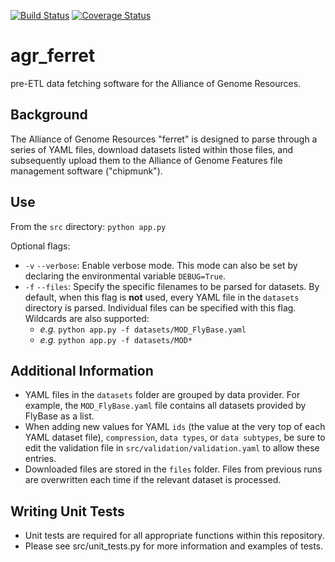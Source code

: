 [![Build Status](https://travis-ci.com/alliance-genome/agr_ferret.svg?branch=master)](https://travis-ci.com/alliance-genome/agr_ferret)
[![Coverage Status](https://coveralls.io/repos/github/alliance-genome/agr_ferret/badge.svg?branch=AGR-1606)](https://coveralls.io/github/alliance-genome/agr_ferret?branch=AGR-1606)
# agr_ferret
pre-ETL data fetching software for the Alliance of Genome Resources.

## Background
The Alliance of Genome Resources "ferret" is designed to parse through a series of YAML files, download datasets listed within those files, and subsequently upload them to the Alliance of Genome Features file management software ("chipmunk").

## Use

From the `src` directory: `python app.py`

Optional flags:
-  `-v` `--verbose`: Enable verbose mode. This mode can also be set by declaring the environmental variable `DEBUG=True`.
-  `-f` `--files`:  Specify the specific filenames to be parsed for datasets. By default, when this flag is **not** used, every YAML file in the `datasets` directory is parsed. Individual files can be specified with this flag. Wildcards are also supported:
    -  _e.g._ `python app.py -f datasets/MOD_FlyBase.yaml`
    -  _e.g._ `python app.py -f datasets/MOD*`

## Additional Information

- YAML files in the `datasets` folder are grouped by data provider. For example, the `MOD_FlyBase.yaml` file contains all datasets provided by FlyBase as a list. 
- When adding new values for YAML `ids` (the value at the very top of each YAML dataset file), `compression`, `data types`, or `data subtypes`, be sure to edit the validation file in `src/validation/validation.yaml` to allow these entries.
- Downloaded files are stored in the `files` folder. Files from previous runs are overwritten each time if the relevant dataset is processed.

## Writing Unit Tests
- Unit tests are required for all appropriate functions within this repository.
- Please see src/unit_tests.py for more information and examples of tests.